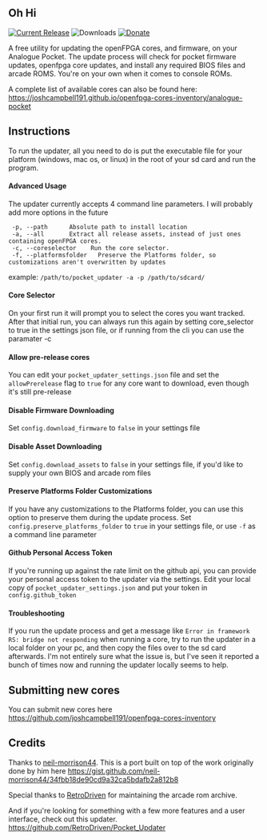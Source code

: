 ## Oh Hi ##
[![Current Release](https://img.shields.io/github/v/release/mattpannella/pocket_core_autoupdate_net?label=Current%20Release)](https://github.com/mattpannella/pocket_core_autoupdate_net/releases/latest) ![Downloads](https://img.shields.io/github/downloads/mattpannella/pocket_core_autoupdate_net/latest/total?label=Downloads)
[![Donate](https://img.shields.io/badge/Donate-PayPal-green.svg)](https://www.paypal.com/donate/?business=YEERX89E75HQ8&no_recurring=1&currency_code=USD)

A free utility for updating the openFPGA cores, and firmware, on your Analogue Pocket. 
The update process will check for pocket firmware updates, openfpga core updates, and install any required BIOS files and arcade ROMS. You're on your own when it comes to console ROMs. 


A complete list of available cores can also be found here: https://joshcampbell191.github.io/openfpga-cores-inventory/analogue-pocket


## Instructions ##
To run the updater, all you need to do is put the executable file for your platform (windows, mac os, or linux) in the root of your sd card and run the program.

#### Advanced Usage
The updater currently accepts 4 command line parameters. I will probably add more options in the future
```
 -p, --path      Absolute path to install location
 -a, --all       Extract all release assets, instead of just ones containing openFPGA cores.
 -c, --coreselector    Run the core selector.
 -f, --platformsfolder   Preserve the Platforms folder, so customizations aren't overwritten by updates
```
example:
`
/path/to/pocket_updater -a -p /path/to/sdcard/
`

#### Core Selector
On your first run it will prompt you to select the cores you want tracked. After that initial run, you can always run this again by setting core_selector to true in the settings json file, or if running from the cli you can use the paramater -c

#### Allow pre-release cores
You can edit your `pocket_updater_settings.json` file and set the `allowPrerelease` flag to `true` for any core want to download, even though it's still pre-release

#### Disable Firmware Downloading
Set `config.download_firmware` to `false` in your settings file

#### Disable Asset Downloading
Set `config.download_assets` to `false` in your settings file, if you'd like to supply your own BIOS and arcade rom files

#### Preserve Platforms Folder Customizations
If you have any customizations to the Platforms folder, you can use this option to preserve them during the update process.
Set `config.preserve_platforms_folder` to `true` in your settings file, or use `-f` as a command line parameter

#### Github Personal Access Token
If you're running up against the rate limit on the github api, you can provide your personal access token to the updater via the settings.
Edit your local copy of `pocket_updater_settings.json` and put your token in `config.github_token`

#### Troubleshooting
If you run the update process and get a message like `Error in framework RS: bridge not responding` when running a core, try to run the updater in a local folder on your pc, and then copy the files over to the sd card afterwards. I'm not entirely sure what the issue is, but I've seen it reported a bunch of times now and running the updater locally seems to help.

## Submitting new cores ##
You can submit new cores here https://github.com/joshcampbell191/openfpga-cores-inventory

## Credits ##

Thanks to [neil-morrison44](https://github.com/neil-morrison44). This is a port built on top of the work originally done by him here https://gist.github.com/neil-morrison44/34fbb18de90cd9a32ca5bdafb2a812b8

Special thanks to [RetroDriven](https://github.com/RetroDriven/) for maintaining the arcade rom archive.

And if you're looking for something with a few more features and a user interface, check out this updater. https://github.com/RetroDriven/Pocket_Updater
